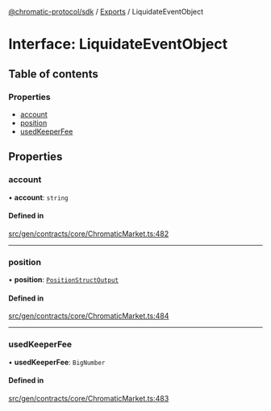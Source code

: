 [@chromatic-protocol/sdk](../README.md) / [Exports](../modules.md) / LiquidateEventObject

# Interface: LiquidateEventObject

## Table of contents

### Properties

- [account](LiquidateEventObject.md#account)
- [position](LiquidateEventObject.md#position)
- [usedKeeperFee](LiquidateEventObject.md#usedkeeperfee)

## Properties

### account

• **account**: `string`

#### Defined in

[src/gen/contracts/core/ChromaticMarket.ts:482](https://github.com/chromatic-protocol/sdk/blob/10aa618/src/gen/contracts/core/ChromaticMarket.ts#L482)

___

### position

• **position**: [`PositionStructOutput`](../modules.md#positionstructoutput)

#### Defined in

[src/gen/contracts/core/ChromaticMarket.ts:484](https://github.com/chromatic-protocol/sdk/blob/10aa618/src/gen/contracts/core/ChromaticMarket.ts#L484)

___

### usedKeeperFee

• **usedKeeperFee**: `BigNumber`

#### Defined in

[src/gen/contracts/core/ChromaticMarket.ts:483](https://github.com/chromatic-protocol/sdk/blob/10aa618/src/gen/contracts/core/ChromaticMarket.ts#L483)

